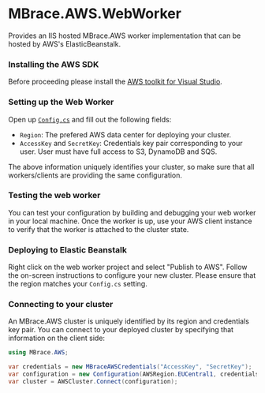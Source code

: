 # MBrace.AWS.WebWorker

Provides an IIS hosted MBrace.AWS worker implementation that can be hosted by AWS's ElasticBeanstalk.

### Installing the AWS SDK

Before proceeding please install the [AWS toolkit for Visual Studio](https://aws.amazon.com/visualstudio/).

### Setting up the Web Worker

Open up 
[`Config.cs`](https://github.com/mbraceproject/MBrace.StarterKit/blob/master/aws/MBrace.AWS.WebWorker/Config.cs) 
and fill out the following fields:

* `Region`: The prefered AWS data center for deploying your cluster.
* `AccessKey` and `SecretKey`: Credentials key pair corresponding to your user.
User must have full access to S3, DynamoDB and SQS. 

The above information uniquely identifies your cluster,
so make sure that all workers/clients are providing the same configuration.

### Testing the web worker

You can test your configuration by building and debugging your web worker in your local machine.
Once the worker is up, use your AWS client instance to verify that the worker is attached to the cluster state.

### Deploying to Elastic Beanstalk

Right click on the web worker project and select "Publish to AWS". Follow the on-screen instructions
to configure your new cluster. Please ensure that the region matches your `Config.cs` setting.

### Connecting to your cluster

An MBrace.AWS cluster is uniquely identified by its region and credentials key pair. You can connect to
your deployed cluster by specifying that information on the client side:
```csharp
using MBrace.AWS;

var credentials = new MBraceAWSCredentials("AccessKey", "SecretKey");
var configuration = new Configuration(AWSRegion.EUCentral1, credentials);
var cluster = AWSCluster.Connect(configuration);
```